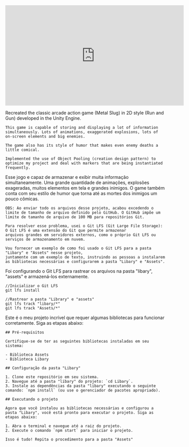 <iframe width="560" height="315" src="https://www.youtube.com/embed/bd7nHyCLWWs?si=yvA8dubxOqR2__lV" title="YouTube video player" frameborder="0" allow="accelerometer; autoplay; clipboard-write; encrypted-media; gyroscope; picture-in-picture; web-share" referrerpolicy="strict-origin-when-cross-origin" allowfullscreen></iframe>

Recreated the classic arcade action game (Metal Slug) in 2D style (Run and Gun) developed in the Unity Engine.

    This game is capable of storing and displaying a lot of information simultaneously. Lots of animations, exaggerated explosions, lots of on-screen elements and big enemies.

    The game also has its style of humor that makes even enemy deaths a little comical.

    Implemented the use of Object Pooling (creation design pattern) to optimize my project and deal with markers that are being instantiated frequently.

Esse jogo e capaz de armazenar e exibir muita informação simultaneamente. Uma grande quantidade de animações, explosões exageradas, muitos elementos em tela e grandes inimigos. O game também conta com seu estilo de humor que torna até as mortes dos inimigos um pouco cômicas.

    OBS: Ao enviar todo os arquivos desse projeto, acabou excedendo o limite de tamanho de arquivo definido pelo GitHub. O GitHub impõe um limite de tamanho de arquivo de 100 MB para repositórios Git.

    Para resolver esse problema, usei o Git LFS (Git Large File Storage):  
    O Git LFS é uma extensão do Git que permite armazenar 
    arquivos grandes em servidores externos, como o próprio Git LFS ou serviços de armazenamento em nuvem. 

    Vou fornecer um exemplo de como foi usado o Git LFS para a pasta "Libary" e "Assets" nesse projeto, 
    juntamente com um exemplo de texto, instruindo as pessoas a instalarem as bibliotecas necessárias e configurarem a pasta "Libary" e "Assets". 

Foi configurando o Git LFS para rastrear os arquivos na pasta "libary", "assets" e armazená-los externamente. 

    //Inicializar o Git LFS
    git lfs install 

    //Rastrear a pasta "Library" e "assets" 
    git lfs track "libary/*" 
    git lfs track "Assets/*" 
    
Este é o meu projeto incrível que requer algumas bibliotecas para funcionar corretamente. Siga as etapas abaixo:

    ## Pré-requisitos

    Certifique-se de ter as seguintes bibliotecas instaladas em seu sistema:

    - Biblioteca Assets
    - Biblioteca Libary

    ## Configuração da pasta "Libary"

    1. Clone este repositório em seu sistema.
    2. Navegue até a pasta "libary" do projeto: `cd Libary`.
    3. Instale as dependências da pasta "libary" executando o seguinte comando: `npm install` (ou use o gerenciador de pacotes apropriado).

    ## Executando o projeto

    Agora que você instalou as bibliotecas necessárias e configurou a pasta "Libary", você está pronto para executar o projeto. Siga as etapas abaixo:

    1. Abra o terminal e navegue até a raiz do projeto.
    2. Execute o comando `npm start` para iniciar o projeto.

    Isso é tudo! Repita o procedimento para a pasta "Assets"
    
    

 
 
   
 
 
